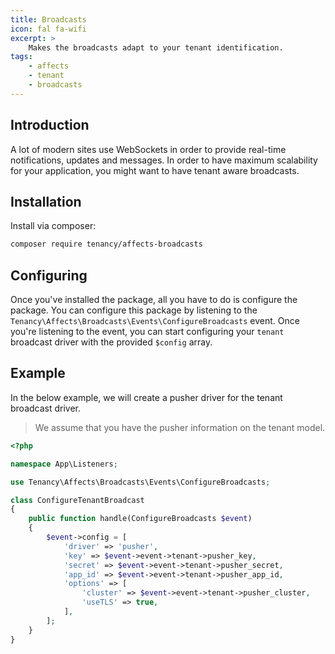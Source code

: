 ```yaml
---
title: Broadcasts
icon: fal fa-wifi
excerpt: >
    Makes the broadcasts adapt to your tenant identification.
tags:
    - affects
    - tenant
    - broadcasts
---
```


## Introduction
A lot of modern sites use WebSockets in order to provide real-time notifications, updates and messages. In order to have maximum scalability for your application, you might want to have tenant aware broadcasts.

## Installation
Install via composer:
```bash
composer require tenancy/affects-broadcasts
```

## Configuring
Once you've installed the package, all you have to do is configure the package. You can configure this package by listening to the `Tenancy\Affects\Broadcasts\Events\ConfigureBroadcasts` event. Once you're listening to the event, you can start configuring your `tenant` broadcast driver with the provided `$config` array.

## Example
In the below example, we will create a pusher driver for the tenant broadcast driver.

> We assume that you have the pusher information on the tenant model.
```php
<?php

namespace App\Listeners;

use Tenancy\Affects\Broadcasts\Events\ConfigureBroadcasts;

class ConfigureTenantBroadcast
{
    public function handle(ConfigureBroadcasts $event)
    {
        $event->config = [
            'driver' => 'pusher',
            'key' => $event->event->tenant->pusher_key,
            'secret' => $event->event->tenant->pusher_secret,
            'app_id' => $event->event->tenant->pusher_app_id,
            'options' => [
                'cluster' => $event->event->tenant->pusher_cluster,
                'useTLS' => true,
            ],
        ];
    }
}
```
